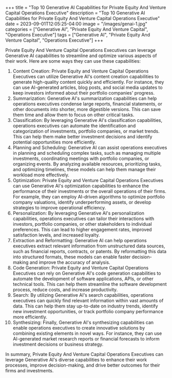 +++
title = "Top 10 Generative AI Capabilities for Private Equity And Venture Capital Operations Executive"
description = "Top 10 Generative AI Capabilities for Private Equity And Venture Capital Operations Executive"
date = 2023-09-01T12:05:25-04:00
image = "/images/genai-1.jpg"
categories = ["Generative AI", "Private Equity And Venture Capital", "Operations Executive"]
tags = ["Generative AI", "Private Equity And Venture Capital", "Operations Executive"]
+++

Private Equity And Venture Capital Operations Executives can leverage Generative AI capabilities to streamline and optimize various aspects of their work. Here are some ways they can use these capabilities:

1. Content Creation: Private Equity and Venture Capital Operations Executives can utilize Generative AI's content creation capabilities to generate high-quality content quickly and efficiently. For instance, they can use AI-generated articles, blog posts, and social media updates to keep investors informed about their portfolio companies' progress.
2. Summarization: Generative AI's summarization capabilities can help operations executives condense large reports, financial statements, or other documents into shorter, more digestible versions. This can save them time and allow them to focus on other critical tasks.
3. Classification: By leveraging Generative AI's classification capabilities, operations executives can automate the identification and categorization of investments, portfolio companies, or market trends. This can help them make better investment decisions and identify potential opportunities more efficiently.
4. Planning and Scheduling: Generative AI can assist operations executives in planning and scheduling complex tasks, such as managing multiple investments, coordinating meetings with portfolio companies, or organizing events. By analyzing available resources, prioritizing tasks, and optimizing timelines, these models can help them manage their workload more effectively.
5. Optimization: Private Equity and Venture Capital Operations Executives can use Generative AI's optimization capabilities to enhance the performance of their investments or the overall operations of their firms. For example, they can employ AI-driven algorithms to optimize portfolio company valuations, identify underperforming assets, or develop strategies to improve operational efficiency.
6. Personalization: By leveraging Generative AI's personalization capabilities, operations executives can tailor their interactions with investors, portfolio companies, or other stakeholders to individual preferences. This can lead to higher engagement rates, improved satisfaction levels, and increased loyalty.
7. Extraction and Reformatting: Generative AI can help operations executives extract relevant information from unstructured data sources, such as financial reports, contracts, or patents. By reformatting this data into structured formats, these models can enable faster decision-making and improve the accuracy of analysis.
8. Code Generation: Private Equity and Venture Capital Operations Executives can rely on Generative AI's code generation capabilities to automate the development of software applications, APIs, or other technical tools. This can help them streamline the software development process, reduce costs, and increase productivity.
9. Search: By utilizing Generative AI's search capabilities, operations executives can quickly find relevant information within vast amounts of data. This can help them stay up-to-date on industry trends, identify new investment opportunities, or track portfolio company performance more efficiently.
10. Synthesizing: Finally, Generative AI's synthesizing capabilities can enable operations executives to create innovative solutions by combining existing elements in novel ways. For instance, they can use AI-generated market research reports or financial forecasts to inform investment decisions or business strategy.

In summary, Private Equity And Venture Capital Operations Executives can leverage Generative AI's diverse capabilities to enhance their work processes, improve decision-making, and drive better outcomes for their firms and investments.